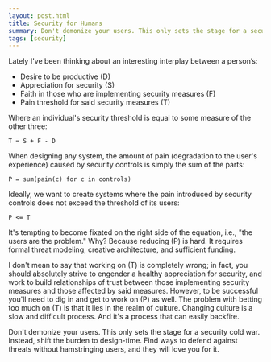 ```yaml
---
layout: post.html
title: Security for Humans
summary: Don't demonize your users. This only sets the stage for a security cold war. Instead, shift the burden to design-time. Find ways to defend against threats without hamstringing your users, and they will love you for it.
tags: [security]
---
```


Lately I've been thinking about an interesting interplay between a person’s:

* Desire to be productive (D)
* Appreciation for security (S)
* Faith in those who are implementing security measures (F)
* Pain threshold for said security measures (T)

Where an individual's security threshold is equal to some measure of the other three:

    T = S + F - D

When designing any system, the amount of pain (degradation to the user's experience) caused by security controls is simply the sum of the parts:

    P = sum(pain(c) for c in controls)

Ideally, we want to create systems where the pain introduced by security controls does not exceed the threshold of its users:

    P <= T

It's tempting to become fixated on the right side of the equation, i.e., "the users are the problem."  Why? Because reducing (P) is hard. It requires formal threat modeling, creative architecture, and sufficient funding.

I don't mean to say that working on (T) is completely wrong; in fact, you should absolutely strive to engender a healthy appreciation for security, and work to build relationships of trust between those implementing security measures and those affected by said measures. However, to be successful you'll need to dig in and get to work on (P) as well. The problem with betting too much on (T) is that it lies in the realm of culture. Changing culture is a slow and difficult process. And it's a process that can easily backfire.

Don't demonize your users. This only sets the stage for a security cold war. Instead, shift the burden to design-time. Find ways to defend against threats without hamstringing users, and they will love you for it.


